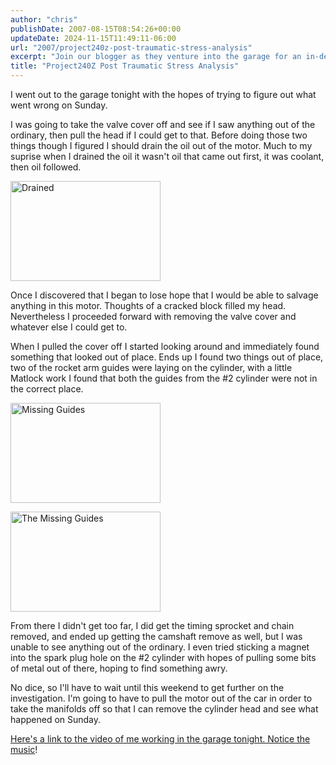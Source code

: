 ```yaml
---
author: "chris"
publishDate: 2007-08-15T08:54:26+00:00
updateDate: 2024-11-15T11:49:11-06:00
url: "2007/project240z-post-traumatic-stress-analysis"
excerpt: "Join our blogger as they venture into the garage for an in-depth investigation into a motor failure, detailing their step-by-step process, from draining oil to uncovering misplaced rocket arm guides. Packed with photos and plans for future exploration, this post delves into the mystery of the misbehaving motor."
title: "Project240Z Post Traumatic Stress Analysis"
---
```


I went out to the garage tonight with the hopes of trying to figure out what went wrong on Sunday.

I was going to take the valve cover off and see if I saw anything out of the ordinary, then pull the head if I could get to that. Before doing those two things though I figured I should drain the oil out of the motor. Much to my suprise when I drained the oil it wasn't oil that came out first, it was coolant, then oil followed.

<a href="https://www.flickr.com/photos/chammond/1121489208/"><img height="160" alt="Drained" src="https://farm2.static.flickr.com/1107/1121489208_b95723354c_m.jpg" width="240" /></a> 

Once I discovered that I began to lose hope that I would be able to salvage anything in this motor. Thoughts of a cracked block filled my head. Nevertheless I proceeded forward with removing the valve cover and whatever else I could get to.

When I pulled the cover off I started looking around and immediately found something that looked out of place. Ends up I found two things out of place, two of the rocket arm guides were laying on the cylinder, with a little Matlock work I found that both the guides from the #2 cylinder were not in the correct place.

<a href="https://www.flickr.com/photos/chammond/1121928912/"><img height="160" alt="Missing Guides" src="https://farm2.static.flickr.com/1295/1121928912_e64a78ead2_m.jpg" width="240" /></a> 

<a href="https://www.flickr.com/photos/chammond/1121096163/"><img height="160" alt="The Missing Guides" src="https://farm2.static.flickr.com/1160/1121096163_380c044e99_m.jpg" width="240" /></a> 

From there I didn't get too far, I did get the timing sprocket and chain removed, and ended up getting the camshaft remove as well, but I was unable to see anything out of the ordinary. I even tried sticking a magnet into the spark plug hole on the #2 cylinder with hopes of pulling some bits of metal out of there, hoping to find something awry.

No dice, so I'll have to wait until this weekend to get further on the investigation. I'm going to have to pull the motor out of the car in order to take the manifolds off so that I can remove the cylinder head and see what happened on Sunday.

[Here's a link to the video of me working in the garage tonight. Notice the music](/post-traumatic-stress-analysis)!
